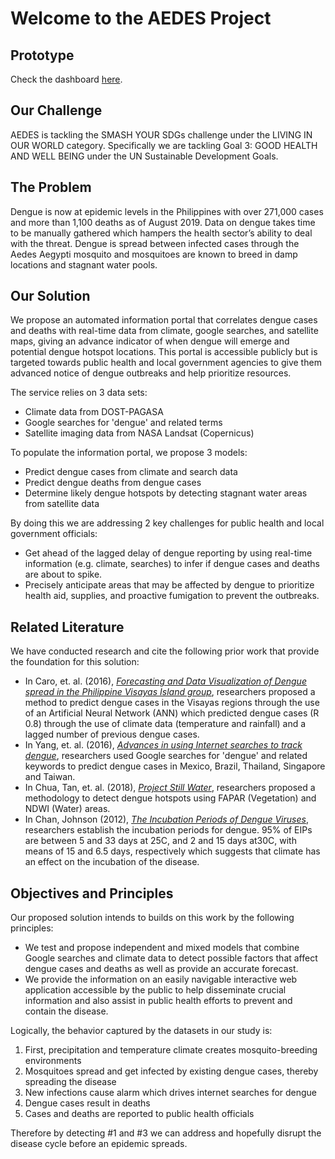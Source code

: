 # Welcome to the AEDES Project

## Prototype

Check the dashboard [here](http://aedesproject.org). 

## Our Challenge

AEDES is tackling the SMASH YOUR SDGs challenge under the LIVING IN OUR WORLD category. Specifically we are tackling Goal 3: GOOD HEALTH AND WELL BEING under the UN Sustainable Development Goals.

## The Problem

Dengue is now at epidemic levels in the Philippines with over 271,000 cases and more than 1,100 deaths as of August 2019. Data on dengue takes time to be manually gathered which hampers the health sector’s ability to deal with the threat. Dengue is spread between infected cases through the Aedes Aegypti mosquito and mosquitoes are known to breed in damp locations and stagnant water pools.

## Our Solution

We propose an automated information portal that correlates dengue cases and deaths with real-time data from climate, google searches, and satellite maps, giving an advance indicator of when dengue will emerge and potential dengue hotspot locations. This portal is accessible publicly but is targeted towards public health and local government agencies to give them advanced notice of dengue outbreaks and help prioritize resources.

The service relies on 3 data sets:
* Climate data from DOST-PAGASA
* Google searches for 'dengue' and related terms
* Satellite imaging data from NASA Landsat (Copernicus)

To populate the information portal, we propose 3 models:
* Predict dengue cases from climate and search data
* Predict dengue deaths from dengue cases
* Determine likely dengue hotspots by detecting stagnant water areas from satellite data

By doing this we are addressing 2 key challenges for public health and local government officials:
* Get ahead of the lagged delay of dengue reporting by using real-time information (e.g. climate, searches) to infer if dengue cases and deaths are about to spike.
* Precisely anticipate areas that may be affected by dengue to prioritize health aid, supplies, and proactive fumigation to prevent the outbreaks.

## Related Literature

We have conducted research and cite the following prior work that provide the foundation for this solution:
* In Caro, et. al. (2016), *[Forecasting and Data Visualization of Dengue spread in the Philippine Visayas Island group](https://github.com/aedesproject/nasa_hack/blob/master/literature/07785420%20-%20Forecasting%20and%20Data%20Visualization%20of%20Dengue%20Spread%20in%20PH%20Visayas.pdf)*, researchers proposed a method to predict dengue cases in the Visayas regions through the use of an Artificial Neural Network (ANN) which predicted dengue cases (R 0.8) through the use of climate data (temperature and rainfall) and a lagged number of previous dengue cases.
* In Yang, et. al. (2016), *[Advances in using Internet searches to track dengue](https://github.com/aedesproject/nasa_hack/blob/master/literature/Advances_in_using_Internet_searches_to_track_dengu.pdf)*, researchers used Google searches for 'dengue' and related keywords to predict dengue cases in Mexico, Brazil, Thailand, Singapore and Taiwan.
* In Chua, Tan, et. al. (2018), *[Project Still Water](https://github.com/aedesproject/nasa_hack/blob/master/literature/Stagnant%20Water%20Maps%20from%20Satellite%20Infrared%20Data.pdf)*, researchers proposed a methodology to detect dengue hotspots using FAPAR (Vegetation) and NDWI (Water) areas.
* In Chan, Johnson (2012), *[The Incubation Periods of Dengue Viruses](https://github.com/aedesproject/nasa_hack/blob/master/literature/Incubation-Dengue-pone.0050972.pdf)*, researchers establish the incubation periods for dengue. 95% of EIPs are between 5 and 33 days at 25C, and 2 and 15 days at30C, with means of 15 and 6.5 days, respectively which suggests that climate has an effect on the incubation of the disease.

## Objectives and Principles

Our proposed solution intends to builds on this work by the following principles:
* We test and propose independent and mixed models that combine Google searches and climate data to detect possible factors that affect dengue cases and deaths as well as provide an accurate forecast.
* We provide the information on an easily navigable interactive web application accessible by the public to help disseminate crucial information and also assist in public health efforts to prevent and contain the disease.

Logically, the behavior captured by the datasets in our study is:
1. First, precipitation and temperature climate creates mosquito-breeding environments
2. Mosquitoes spread and get infected by existing dengue cases, thereby spreading the disease
3. New infections cause alarm which drives internet searches for dengue
4. Dengue cases result in deaths
5. Cases and deaths are reported to public health officials

Therefore by detecting #1 and #3 we can address and hopefully disrupt the disease cycle before an epidemic spreads.
